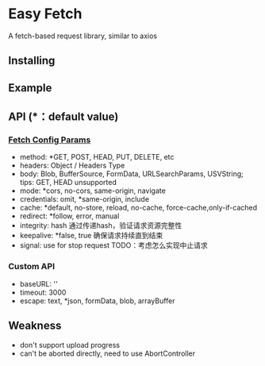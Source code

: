 # Easy Fetch

A fetch-based request library, similar to axios

## Installing

## Example

## API (*：default value)

### [Fetch Config Params](https://zh.javascript.info/fetch-api)
- method: *GET, POST, HEAD, PUT, DELETE, etc
- headers: Object / Headers Type
- body: Blob, BufferSource, FormData, URLSearchParams, USVString; tips: GET, HEAD unsupported
- mode: *cors, no-cors, same-origin, navigate
- credentials: omit, *same-origin, include
- cache: *default, no-store, reload, no-cache, force-cache,only-if-cached
- redirect: *follow, error, manual
- integrity: hash 通过传递hash，验证请求资源完整性
- keepalive: *false, true 确保请求持续直到结束
- signal: use for stop request TODO：考虑怎么实现中止请求

### Custom API
- baseURL: ''
- timeout: 3000
- escape: text, *json, formData, blob, arrayBuffer

## Weakness
- don't support upload progress
- can't be aborted directly, need to use AbortController